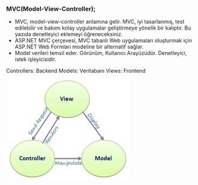 ### MVC(Model-View-Controller);
- MVC, model-view-controller anlamına gelir. MVC, iyi tasarlanmış, test edilebilir ve bakımı kolay uygulamalar geliştirmeye yönelik bir kalıptır. Bu yazıda denetleyici eklemeyi öğreneceksiniz.
- ASP.NET MVC çerçevesi, MVC tabanlı Web uygulamaları oluşturmak için ASP.NET Web Formları modeline bir alternatif sağlar. 
- Model verileri temsil eder. Görünüm, Kullanıcı Arayüzüdür. Denetleyici, istek işleyicisidir. 

Controllers: Backend 
Models: Veritabanı
Views: Frontend

![mvc](/images/mvc.jpg)
